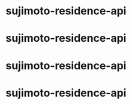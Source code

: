 # sujimoto-residence-api
# sujimoto-residence-api
# sujimoto-residence-api
# sujimoto-residence-api
